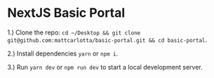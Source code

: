 # NextJS Basic Portal

1.) Clone the repo: `cd ~/Desktop && git clone git@github.com:mattcarlotta/basic-portal.git && cd basic-portal`.

2.) Install dependencies `yarn` or `npm i`.

3.) Run `yarn dev` or `npm run dev` to start a local development server.
